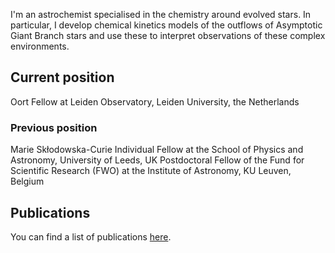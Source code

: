 I'm an astrochemist specialised in the chemistry around evolved stars. In particular, I develop chemical kinetics models of the outflows of Asymptotic Giant Branch stars and use these to interpret observations of these complex environments.

## Current position
Oort Fellow at Leiden Observatory, Leiden University, the Netherlands

### Previous position
Marie Skłodowska-Curie Individual Fellow at the School of Physics and Astronomy, University of Leeds, UK
Postdoctoral Fellow of the Fund for Scientific Research (FWO) at the Institute of Astronomy, KU Leuven, Belgium

## Publications
You can find a list of publications [here](https://ui.adsabs.harvard.edu/search/filter_database_fq_database=AND&filter_database_fq_database=database%3A%22astronomy%22&fq=%7B!type%3Daqp%20v%3D%24fq_database%7D&fq_database=(database%3A%22astronomy%22)&q=%20author%3A%22van%20de%20sande%2C%20m%22&sort=date%20desc%2C%20bibcode%20desc&p_=0).

